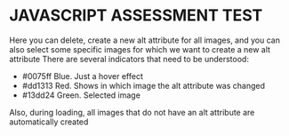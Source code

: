 # JAVASCRIPT ASSESSMENT TEST

Here you can delete, create a new alt attribute for all images, and you can also select some specific images for which we want to create a new alt attribute
There are several indicators that need to be understood:

- #0075ff Blue. Just a hover effect
- #dd1313 Red. Shows in which image the alt attribute was changed
- #13dd24 Green. Selected image

Also, during loading, all images that do not have an alt attribute are automatically created
